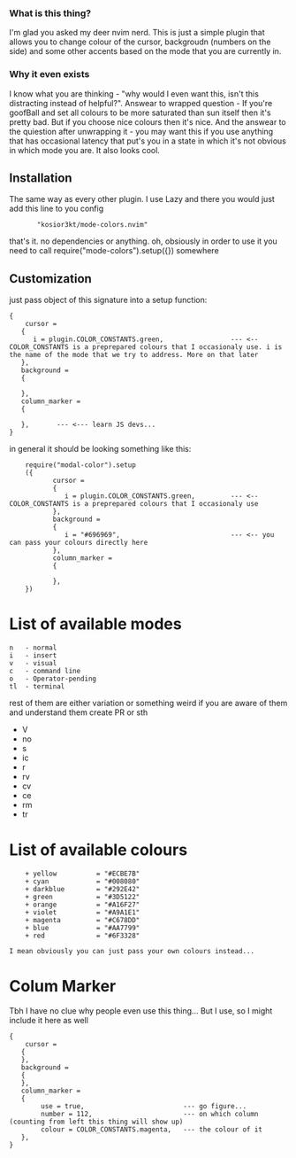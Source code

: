 ### What is this thing?

I'm glad you asked my deer nvim nerd. This is just a simple plugin that allows you to change colour of the cursor, backgroudn (numbers on the side) and some other accents based on the mode that you are currently in.

### Why it even exists

I know what you are thinking - "why would I even want this, isn't this distracting instead of helpful?". Answear to wrapped question - If you're goofBall and set all colours to be more saturated than sun itself then it's pretty bad. But if you choose nice colours then it's nice.
And the answear to the quiestion after unwrapping it - you may want this if you use anything that has occasional latency that put's you in a state in which it's not obvious in which mode you are. It also looks cool.

## Installation

The same way as every other plugin. I use Lazy and there you would just add this line to you config

```
       "kosior3kt/mode-colors.nvim"
```

that's it. no dependencies or anything.
oh, obsiously in order to use it you need to call require("mode-colors").setup({}) somewhere


## Customization

just pass object of this signature into a setup function:

```
{
    cursor = 
   {
      i = plugin.COLOR_CONSTANTS.green,                 --- <-- COLOR_CONSTANTS is a preprepared colours that I occasionaly use. i is the name of the mode that we try to address. More on that later
   },
   background = 
   {
      
   },
   column_marker = 
   {

   },       --- <--- learn JS devs...
}
```

in general it should be looking something like this:

```
    require("modal-color").setup
    ({
           cursor = 
           {
              i = plugin.COLOR_CONSTANTS.green,         --- <-- COLOR_CONSTANTS is a preprepared colours that I occasionaly use
           },
           background = 
           {
              i = "#696969",                            --- <-- you can pass your colours directly here
           },
           column_marker = 
           {

           },
    })
```

# List of available modes
    n   - normal
    i   - insert
    v   - visual
    c   - command line
    o   - Operator-pending
    tl  - terminal
rest of them are either variation or something weird if you are aware of them and understand them create PR or sth
* V 
* no
* s 
* ic
* r 
* rv
* cv
* ce
* rm
* tr

# List of available colours
```
    + yellow          = "#ECBE7B"
    + cyan            = "#008080"
    + darkblue        = "#292E42"
    + green           = "#3D5122"
    + orange          = "#A16F27"
    + violet          = "#A9A1E1"
    + magenta         = "#C678DD"
    + blue            = "#AA7799"
    + red             = "#6F3328"
```
  
    I mean obviously you can just pass your own colours instead...

# Colum Marker
Tbh I have no clue why people even use this thing... But I use, so I might include it here as well

```
{
    cursor = 
   {
   },
   background = 
   {
   },
   column_marker = 
   {
        use = true,                         --- go figure...
        number = 112,                       --- on which column (counting from left this thing will show up)
        colour = COLOR_CONSTANTS.magenta,   --- the colour of it
   },
}
```


